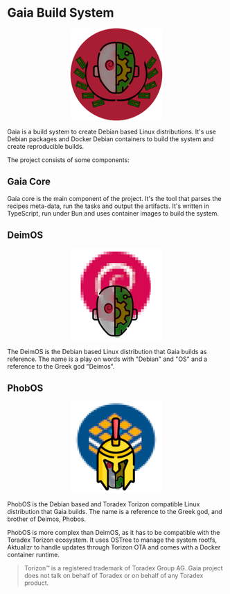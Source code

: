 
# Gaia Build System

<p align="center">
    <img
        alt="Gaia Logo"
        src="./GaiaBuildSystemLogoDebCircle.png"
        height="212"
    />
</p>

Gaia is a build system to create Debian based Linux distributions. It's use Debian packages and Docker Debian containers to build the system and create reproducible builds.

The project consists of some components:

## Gaia Core

Gaia core is the main component of the project. It's the tool that parses the recipes meta-data, run the tasks and output the artifacts. It's written in TypeScript, run under Bun and uses container images to build the system.

## DeimOS

<p align="center">
    <img
        alt="DeimOS Logo"
        src="./DeimOS.png"
        height="212"
    />
</p>

The DeimOS is the Debian based Linux distribution that Gaia builds as reference.
The name is a play on words with "Debian" and "OS" and a reference to the Greek god "Deimos".

## PhobOS

<p align="center">
    <img
        alt="PhobOS Logo"
        src="./PhobOSLogo.png?v=2"
        height="212"
    />
</p>

PhobOS is the Debian based and Toradex Torizon compatible Linux distribution that Gaia builds. The name is a reference to the Greek god, and brother of Deimos, Phobos.

PhobOS is more complex than DeimOS, as it has to be compatible with the Toradex Torizon ecosystem. It uses OSTree to manage the system rootfs, Aktualizr to handle updates through Torizon OTA and comes with a Docker container runtime.

> Torizon™ is a registered trademark of Toradex Group AG. Gaia project does not
talk on behalf of Toradex or on behalf of any Toradex product.
